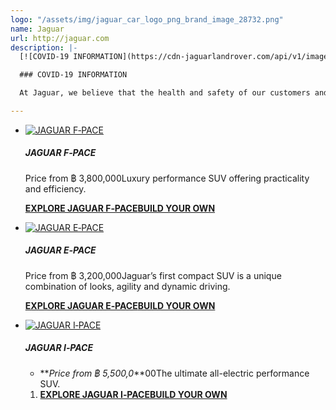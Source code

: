 ```yaml
---
logo: "/assets/img/jaguar_car_logo_png_brand_image_28732.png"
name: Jaguar
url: http://jaguar.com
description: |-
  [![COVID-19 INFORMATION](https://cdn-jaguarlandrover.com/api/v1/image/11833/w/800.jpg)](https://www.jaguar.co.th/covid-19-information)

  ### COVID-19 INFORMATION

  At Jaguar, we believe that the health and safety of our customers and employees are of utmost importance. As the circumstances involving COVID-19 and Jaguar evolve, we will update you with relevant information for customers, vehicle service and maintenance.

---
```

* [![JAGUAR F‑PACE](https://cdn-jaguarlandrover.com/api/v1/image/14304/w/680.jpg)](https://www.jaguar.co.th/jaguar-range-f-pace)

  ##### **JAGUAR F‑PACE**

  Price from ฿ 3,800,000Luxury performance SUV offering practicality and efficiency.

  [**EXPLORE JAGUAR F‑PACE**](https://www.jaguar.co.th/jaguar-range-f-pace)[**BUILD YOUR OWN**](https://www.jaguar.co.th/c/fpace?_ga=2.176629858.694464064.1593555557-1804727659.1593555557)
* [![JAGUAR E‑PACE](https://cdn-jaguarlandrover.com/api/v1/image/14305/w/680.jpg)](https://www.jaguar.co.th/jaguar-range-e-pace)

  ##### **JAGUAR E‑PACE**

  Price from ฿ 3,200,000Jaguar’s first compact SUV is a unique combination of looks, agility and dynamic driving.

  [**EXPLORE JAGUAR E‑PACE**](https://www.jaguar.co.th/jaguar-range-e-pace)[**BUILD YOUR OWN**](https://www.jaguar.co.th/c/epace?_ga=2.176629858.694464064.1593555557-1804727659.1593555557)
* [![JAGUAR I‑PACE](https://cdn-jaguarlandrover.com/api/v1/image/14306/w/680.jpg)](https://www.jaguar.co.th/jaguar-range-i-pace)

  ##### **JAGUAR I‑PACE**
  * **_Price from ฿ 5,500,0_**00The ultimate all-electric performance SUV.
  1. [**EXPLORE JAGUAR I‑PACE**](https://www.jaguar.co.th/jaguar-range-i-pace)[**BUILD YOUR OWN**](https://www.jaguar.co.th/c/ipace?_ga=2.176629858.694464064.1593555557-1804727659.1593555557)